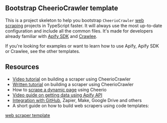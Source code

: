 <!-- This is an Apify template readme -->
## Bootstrap CheerioCrawler template

This is a project skeleton to help you bootstrap `CheerioCrawler` [web scraping](https://apify.com/web-scraping) projects in TypeScript faster. It will always use the most up-to-date configuration and include all the common files. It's made for developers already familiar with [Apify SDK](https://docs.apify.com/sdk/js/) and [Crawlee](https://crawlee.dev/).

If you're looking for examples or want to learn how to use Apify, Apify SDK or Crawlee, see the other templates.

## Resources

- [Video tutorial](https://www.youtube.com/watch?v=yTRHomGg9uQ) on building a scraper using CheerioCrawler
- [Written tutorial](https://docs.apify.com/academy/web-scraping-for-beginners/challenge) on building a scraper using CheerioCrawler
- How to [scrape a dynamic page](https://blog.apify.com/what-is-a-dynamic-page/) using Cheerio
- [Video guide on getting data using Apify API](https://www.youtube.com/watch?v=ViYYDHSBAKM)
- [Integration with GitHub,](https://apify.com/integrations) Zapier, Make, Google Drive and others
- A short guide on how to build web scrapers using code templates:

[web scraper template](https://www.youtube.com/watch?v=u-i-Korzf8w)

